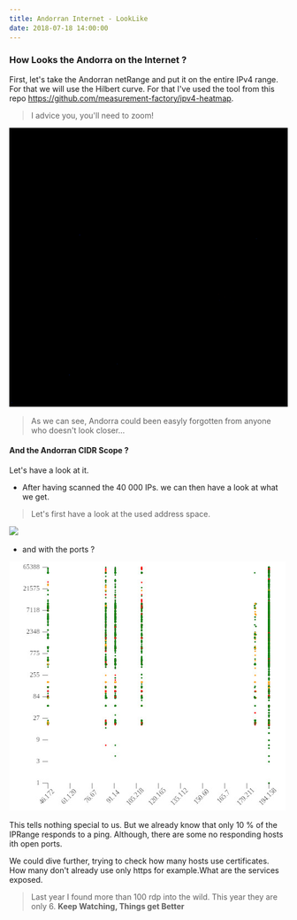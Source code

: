 ```yaml
---
title: Andorran Internet - LookLike
date: 2018-07-18 14:00:00
---
```


### How Looks the Andorra on the Internet ?

First, let's take the Andorran netRange and put it on the entire IPv4 range. For that we will use the Hilbert curve. For that I've used the tool from this repo https://github.com/measurement-factory/ipv4-heatmap.

> I advice you, you'll need to zoom! 
>


![](/img/AndorraInInternet.png)

> As we can see, Andorra could been easyly forgotten from anyone who doesn't look closer...
>

#### And the Andorran CIDR Scope ? 

Let's have a look at it.

* After having scanned the 40 000 IPs. we can then have a look at what we get. 

>Let's first have a look at the used address space.
>

![](/img/VRE-AddressSpace.jpeg)

* and with the ports ?

![](/img/IVRE-IPsPorts.jpeg)


This tells nothing special to us. But we already know that only 10 % of the IPRange responds to a ping. Although, there are some no responding hosts ith open ports. 

We could dive further, trying to check how many hosts use certificates. How many don't already use only https for example.What are the services exposed.

> Last year I found more than 100 rdp into the wild. This year they are only 6. **Keep Watching, Things get Better**
>
        
